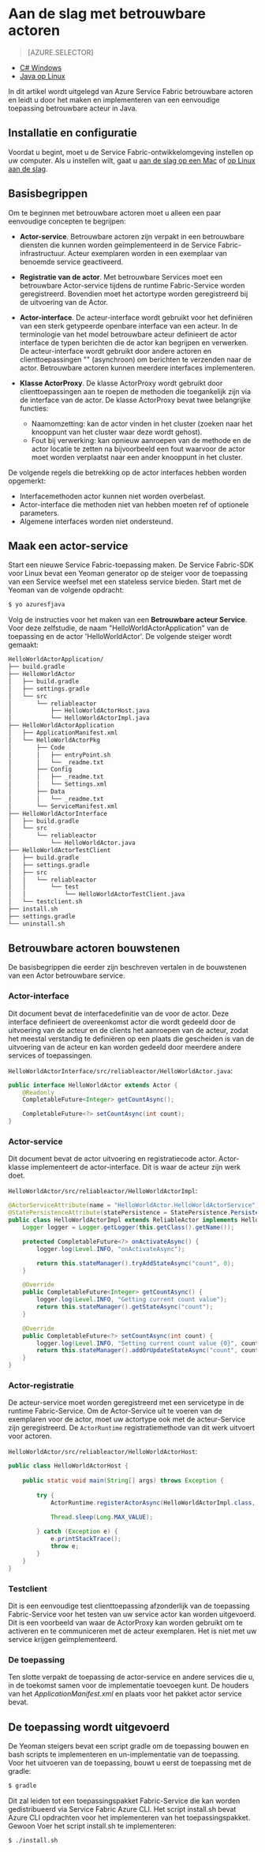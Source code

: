 <properties
   pageTitle="Aan de slag met betrouwbare Service Fabric-actoren | Microsoft Azure"
   description="Deze zelfstudie doorloopt u de stappen voor het maken, debuggen en implementeren van een eenvoudige actor-service met behulp van betrouwbare Service Fabric-actoren."
   services="service-fabric"
   documentationCenter=".net"
   authors="vturecek"
   manager="timlt"
   editor=""/>

<tags
   ms.service="service-fabric"
   ms.devlang="java"
   ms.topic="article"
   ms.tgt_pltfrm="NA"
   ms.workload="NA"
   ms.date="09/25/2016"
   ms.author="vturecek"/>

# <a name="getting-started-with-reliable-actors"></a>Aan de slag met betrouwbare actoren

> [AZURE.SELECTOR]
- [C# Windows](service-fabric-reliable-actors-get-started.md)
- [Java op Linux](service-fabric-reliable-actors-get-started-java.md)

In dit artikel wordt uitgelegd van Azure Service Fabric betrouwbare actoren en leidt u door het maken en implementeren van een eenvoudige toepassing betrouwbare acteur in Java.

## <a name="installation-and-setup"></a>Installatie en configuratie
Voordat u begint, moet u de Service Fabric-ontwikkelomgeving instellen op uw computer.
Als u instellen wilt, gaat u [aan de slag op een Mac](service-fabric-get-started-mac.md) of [op Linux aan de slag](service-fabric-get-started-linux.md).

## <a name="basic-concepts"></a>Basisbegrippen
Om te beginnen met betrouwbare actoren moet u alleen een paar eenvoudige concepten te begrijpen:

 * **Actor-service**. Betrouwbare actoren zijn verpakt in een betrouwbare diensten die kunnen worden geïmplementeerd in de Service Fabric-infrastructuur. Acteur exemplaren worden in een exemplaar van benoemde service geactiveerd.
 
 * **Registratie van de actor**. Met betrouwbare Services moet een betrouwbare Actor-service tijdens de runtime Fabric-Service worden geregistreerd. Bovendien moet het actortype worden geregistreerd bij de uitvoering van de Actor.
 
 * **Actor-interface**. De acteur-interface wordt gebruikt voor het definiëren van een sterk getypeerde openbare interface van een acteur. In de terminologie van het model betrouwbare acteur definieert de actor interface de typen berichten die de actor kan begrijpen en verwerken. De acteur-interface wordt gebruikt door andere actoren en clienttoepassingen "" (asynchroon) om berichten te verzenden naar de actor. Betrouwbare actoren kunnen meerdere interfaces implementeren.
 
 * **Klasse ActorProxy**. De klasse ActorProxy wordt gebruikt door clienttoepassingen aan te roepen de methoden die toegankelijk zijn via de interface van de actor. De klasse ActorProxy bevat twee belangrijke functies:
    * Naamomzetting: kan de actor vinden in het cluster (zoeken naar het knooppunt van het cluster waar deze wordt gehost).
    * Fout bij verwerking: kan opnieuw aanroepen van de methode en de actor locatie te zetten na bijvoorbeeld een fout waarvoor de actor moet worden verplaatst naar een ander knooppunt in het cluster.

De volgende regels die betrekking op de actor interfaces hebben worden opgemerkt:

- Interfacemethoden actor kunnen niet worden overbelast.
- Actor-interface die methoden niet van hebben moeten ref of optionele parameters.
- Algemene interfaces worden niet ondersteund.

## <a name="create-an-actor-service"></a>Maak een actor-service
Start een nieuwe Service Fabric-toepassing maken. De Service Fabric-SDK voor Linux bevat een Yeoman generator op de steiger voor de toepassing van een Service weefsel met een stateless service bieden. Start met de Yeoman van de volgende opdracht:

```bash
$ yo azuresfjava
```

Volg de instructies voor het maken van een **Betrouwbare acteur Service**. Voor deze zelfstudie, de naam "HelloWorldActorApplication" van de toepassing en de actor 'HelloWorldActor'. De volgende steiger wordt gemaakt:

```bash
HelloWorldActorApplication/
├── build.gradle
├── HelloWorldActor
│   ├── build.gradle
│   ├── settings.gradle
│   └── src
│       └── reliableactor
│           ├── HelloWorldActorHost.java
│           └── HelloWorldActorImpl.java
├── HelloWorldActorApplication
│   ├── ApplicationManifest.xml
│   └── HelloWorldActorPkg
│       ├── Code
│       │   ├── entryPoint.sh
│       │   └── _readme.txt
│       ├── Config
│       │   ├── _readme.txt
│       │   └── Settings.xml
│       ├── Data
│       │   └── _readme.txt
│       └── ServiceManifest.xml
├── HelloWorldActorInterface
│   ├── build.gradle
│   └── src
│       └── reliableactor
│           └── HelloWorldActor.java
├── HelloWorldActorTestClient
│   ├── build.gradle
│   ├── settings.gradle
│   ├── src
│   │   └── reliableactor
│   │       └── test
│   │           └── HelloWorldActorTestClient.java
│   └── testclient.sh
├── install.sh
├── settings.gradle
└── uninstall.sh
```

## <a name="reliable-actors-basic-building-blocks"></a>Betrouwbare actoren bouwstenen

De basisbegrippen die eerder zijn beschreven vertalen in de bouwstenen van een Actor betrouwbare service.

### <a name="actor-interface"></a>Actor-interface

Dit document bevat de interfacedefinitie van de voor de actor. Deze interface definieert de overeenkomst actor die wordt gedeeld door de uitvoering van de acteur en de clients het aanroepen van de acteur, zodat het meestal verstandig te definiëren op een plaats die gescheiden is van de uitvoering van de acteur en kan worden gedeeld door meerdere andere services of toepassingen.

`HelloWorldActorInterface/src/reliableactor/HelloWorldActor.java`:

```java
public interface HelloWorldActor extends Actor {
    @Readonly   
    CompletableFuture<Integer> getCountAsync();

    CompletableFuture<?> setCountAsync(int count);
}
```

### <a name="actor-service"></a>Actor-service 
Dit document bevat de actor uitvoering en registratiecode actor. Actor-klasse implementeert de actor-interface. Dit is waar de acteur zijn werk doet.

`HelloWorldActor/src/reliableactor/HelloWorldActorImpl`:

```java
@ActorServiceAttribute(name = "HelloWorldActor.HelloWorldActorService")
@StatePersistenceAttribute(statePersistence = StatePersistence.Persisted)
public class HelloWorldActorImpl extends ReliableActor implements HelloWorldActor {
    Logger logger = Logger.getLogger(this.getClass().getName());

    protected CompletableFuture<?> onActivateAsync() {
        logger.log(Level.INFO, "onActivateAsync");

        return this.stateManager().tryAddStateAsync("count", 0);
    }

    @Override
    public CompletableFuture<Integer> getCountAsync() {
        logger.log(Level.INFO, "Getting current count value");
        return this.stateManager().getStateAsync("count");
    }

    @Override
    public CompletableFuture<?> setCountAsync(int count) {
        logger.log(Level.INFO, "Setting current count value {0}", count);
        return this.stateManager().addOrUpdateStateAsync("count", count, (key, value) -> count > value ? count : value);
    }
}
```

### <a name="actor-registration"></a>Actor-registratie

De acteur-service moet worden geregistreerd met een servicetype in de runtime Fabric-Service. Om de Actor-Service uit te voeren van de exemplaren voor de actor, moet uw actortype ook met de acteur-Service zijn geregistreerd. De `ActorRuntime` registratiemethode van dit werk uitvoert voor actoren.

`HelloWorldActor/src/reliableactor/HelloWorldActorHost`:

```java
public class HelloWorldActorHost {
    
    public static void main(String[] args) throws Exception {
        
        try {
            ActorRuntime.registerActorAsync(HelloWorldActorImpl.class, (context, actorType) -> new ActorServiceImpl(context, actorType, ()-> new HelloWorldActorImpl()), Duration.ofSeconds(10));

            Thread.sleep(Long.MAX_VALUE);
            
        } catch (Exception e) {
            e.printStackTrace();
            throw e;
        }
    }
}
```

### <a name="test-client"></a>Testclient

Dit is een eenvoudige test clienttoepassing afzonderlijk van de toepassing Fabric-Service voor het testen van uw service actor kan worden uitgevoerd. Dit is een voorbeeld van waar de ActorProxy kan worden gebruikt om te activeren en te communiceren met de acteur exemplaren. Het is niet met uw service krijgen geïmplementeerd.

### <a name="the-application"></a>De toepassing 

Ten slotte verpakt de toepassing de actor-service en andere services die u, in de toekomst samen voor de implementatie toevoegen kunt. De houders van het *ApplicationManifest.xml* en plaats voor het pakket actor service bevat.

## <a name="run-the-application"></a>De toepassing wordt uitgevoerd

De Yeoman steigers bevat een script gradle om de toepassing bouwen en bash scripts te implementeren en un-implementatie van de toepassing. Voor het uitvoeren van de toepassing, bouwt u eerst de toepassing met de gradle:

```bash
$ gradle
```

Dit zal leiden tot een toepassingspakket Fabric-Service die kan worden gedistribueerd via Service Fabric Azure CLI. Het script install.sh bevat Azure CLI opdrachten voor het implementeren van het toepassingspakket. Gewoon Voer het script install.sh te implementeren:

```bask
$ ./install.sh
```
